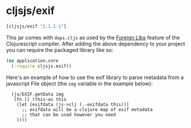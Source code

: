 # cljsjs/exif

[](dependency)
```clojure
[cljsjs/exif "2.1.1-1"]
```
[](/dependency)

This jar comes with `deps.cljs` as used by the [Foreign Libs][flibs]
feature of the Clojurescript compiler. After adding the above
dependency to your project you can require the packaged library like
so:

```clojure
(ns application.core
  (:require cljsjs.exif))
```

Here's an example of how to use the exif library to parse metadata
from a javascript File object (the `img` variable in the example below):

```
  (js/EXIF.getData img
   (fn [] (this-as this 
    (let [exifdata (js->clj (.-exifdata this))]
      ;; exifdata will be a clojure map of exif metadata
      ;; that can be used however you need
    ))))
```

[flibs]: https://github.com/clojure/clojurescript/wiki/Packaging-Foreign-Dependencies
